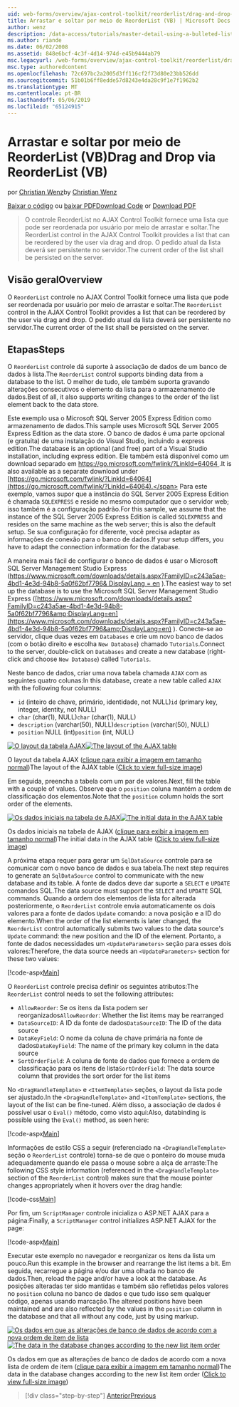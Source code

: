 ```yaml
---
uid: web-forms/overview/ajax-control-toolkit/reorderlist/drag-and-drop-via-reorderlist-vb
title: Arrastar e soltar por meio de ReorderList (VB) | Microsoft Docs
author: wenz
description: /data-access/tutorials/master-detail-using-a-bulleted-list-of-master-records-with-a-details-datalist-vb
ms.author: riande
ms.date: 06/02/2008
ms.assetid: 848e6bcf-4c3f-4d14-974d-e45b9444ab79
msc.legacyurl: /web-forms/overview/ajax-control-toolkit/reorderlist/drag-and-drop-via-reorderlist-vb
msc.type: authoredcontent
ms.openlocfilehash: 72c697bc2a2005d3ff116cf2f73d80e23bb526dd
ms.sourcegitcommit: 51b01b6ff8edde57d8243e4da28c9f1e7f1962b2
ms.translationtype: MT
ms.contentlocale: pt-BR
ms.lasthandoff: 05/06/2019
ms.locfileid: "65124915"
---
```

# <a name="drag-and-drop-via-reorderlist-vb"></a><span data-ttu-id="a4c5c-103">Arrastar e soltar por meio de ReorderList (VB)</span><span class="sxs-lookup"><span data-stu-id="a4c5c-103">Drag and Drop via ReorderList (VB)</span></span>

<span data-ttu-id="a4c5c-104">por [Christian Wenz](https://github.com/wenz)</span><span class="sxs-lookup"><span data-stu-id="a4c5c-104">by [Christian Wenz](https://github.com/wenz)</span></span>

<span data-ttu-id="a4c5c-105">[Baixar o código](http://download.microsoft.com/download/9/3/f/93f8daea-bebd-4821-833b-95205389c7d0/ReorderList5.vb.zip) ou [baixar PDF](http://download.microsoft.com/download/2/d/c/2dc10e34-6983-41d4-9c08-f78f5387d32b/reorderlist5VB.pdf)</span><span class="sxs-lookup"><span data-stu-id="a4c5c-105">[Download Code](http://download.microsoft.com/download/9/3/f/93f8daea-bebd-4821-833b-95205389c7d0/ReorderList5.vb.zip) or [Download PDF](http://download.microsoft.com/download/2/d/c/2dc10e34-6983-41d4-9c08-f78f5387d32b/reorderlist5VB.pdf)</span></span>

> <span data-ttu-id="a4c5c-106">O controle ReorderList no AJAX Control Toolkit fornece uma lista que pode ser reordenada por usuário por meio de arrastar e soltar.</span><span class="sxs-lookup"><span data-stu-id="a4c5c-106">The ReorderList control in the AJAX Control Toolkit provides a list that can be reordered by the user via drag and drop.</span></span> <span data-ttu-id="a4c5c-107">O pedido atual da lista deverá ser persistente no servidor.</span><span class="sxs-lookup"><span data-stu-id="a4c5c-107">The current order of the list shall be persisted on the server.</span></span>

## <a name="overview"></a><span data-ttu-id="a4c5c-108">Visão geral</span><span class="sxs-lookup"><span data-stu-id="a4c5c-108">Overview</span></span>

<span data-ttu-id="a4c5c-109">O `ReorderList` controle no AJAX Control Toolkit fornece uma lista que pode ser reordenada por usuário por meio de arrastar e soltar.</span><span class="sxs-lookup"><span data-stu-id="a4c5c-109">The `ReorderList` control in the AJAX Control Toolkit provides a list that can be reordered by the user via drag and drop.</span></span> <span data-ttu-id="a4c5c-110">O pedido atual da lista deverá ser persistente no servidor.</span><span class="sxs-lookup"><span data-stu-id="a4c5c-110">The current order of the list shall be persisted on the server.</span></span>

## <a name="steps"></a><span data-ttu-id="a4c5c-111">Etapas</span><span class="sxs-lookup"><span data-stu-id="a4c5c-111">Steps</span></span>

<span data-ttu-id="a4c5c-112">O `ReorderList` controle dá suporte à associação de dados de um banco de dados à lista.</span><span class="sxs-lookup"><span data-stu-id="a4c5c-112">The `ReorderList` control supports binding data from a database to the list.</span></span> <span data-ttu-id="a4c5c-113">O melhor de tudo, ele também suporta gravando alterações consecutivos o elemento da lista para o armazenamento de dados.</span><span class="sxs-lookup"><span data-stu-id="a4c5c-113">Best of all, it also supports writing changes to the order of the list element back to the data store.</span></span>

<span data-ttu-id="a4c5c-114">Este exemplo usa o Microsoft SQL Server 2005 Express Edition como armazenamento de dados.</span><span class="sxs-lookup"><span data-stu-id="a4c5c-114">This sample uses Microsoft SQL Server 2005 Express Edition as the data store.</span></span> <span data-ttu-id="a4c5c-115">O banco de dados é uma parte opcional (e gratuita) de uma instalação do Visual Studio, incluindo a express edition.</span><span class="sxs-lookup"><span data-stu-id="a4c5c-115">The database is an optional (and free) part of a Visual Studio installation, including express edition.</span></span> <span data-ttu-id="a4c5c-116">Ele também está disponível como um download separado em [ https://go.microsoft.com/fwlink/?LinkId=64064 ](https://go.microsoft.com/fwlink/?LinkId=64064).</span><span class="sxs-lookup"><span data-stu-id="a4c5c-116">It is also available as a separate download under [https://go.microsoft.com/fwlink/?LinkId=64064](https://go.microsoft.com/fwlink/?LinkId=64064).</span></span> <span data-ttu-id="a4c5c-117">Para este exemplo, vamos supor que a instância do SQL Server 2005 Express Edition é chamada `SQLEXPRESS` e reside no mesmo computador que o servidor web; isso também é a configuração padrão.</span><span class="sxs-lookup"><span data-stu-id="a4c5c-117">For this sample, we assume that the instance of the SQL Server 2005 Express Edition is called `SQLEXPRESS` and resides on the same machine as the web server; this is also the default setup.</span></span> <span data-ttu-id="a4c5c-118">Se sua configuração for diferente, você precisa adaptar as informações de conexão para o banco de dados.</span><span class="sxs-lookup"><span data-stu-id="a4c5c-118">If your setup differs, you have to adapt the connection information for the database.</span></span>

<span data-ttu-id="a4c5c-119">A maneira mais fácil de configurar o banco de dados é usar o Microsoft SQL Server Management Studio Express ([https://www.microsoft.com/downloads/details.aspx?FamilyID=c243a5ae-4bd1-4e3d-94b8-5a0f62bf7796&amp; DisplayLang = en](https://www.microsoft.com/downloads/details.aspx?FamilyID=c243a5ae-4bd1-4e3d-94b8-5a0f62bf7796&amp;DisplayLang=en) ).</span><span class="sxs-lookup"><span data-stu-id="a4c5c-119">The easiest way to set up the database is to use the Microsoft SQL Server Management Studio Express ([https://www.microsoft.com/downloads/details.aspx?FamilyID=c243a5ae-4bd1-4e3d-94b8-5a0f62bf7796&amp;DisplayLang=en](https://www.microsoft.com/downloads/details.aspx?FamilyID=c243a5ae-4bd1-4e3d-94b8-5a0f62bf7796&amp;DisplayLang=en) ).</span></span> <span data-ttu-id="a4c5c-120">Conecte-se ao servidor, clique duas vezes em `Databases` e crie um novo banco de dados (com o botão direito e escolha `New Database`) chamado `Tutorials`.</span><span class="sxs-lookup"><span data-stu-id="a4c5c-120">Connect to the server, double-click on `Databases` and create a new database (right-click and choose `New Database`) called `Tutorials`.</span></span>

<span data-ttu-id="a4c5c-121">Neste banco de dados, criar uma nova tabela chamada `AJAX` com as seguintes quatro colunas:</span><span class="sxs-lookup"><span data-stu-id="a4c5c-121">In this database, create a new table called `AJAX` with the following four columns:</span></span>

- <span data-ttu-id="a4c5c-122">`id` (inteiro de chave, primário, identidade, not NULL)</span><span class="sxs-lookup"><span data-stu-id="a4c5c-122">`id` (primary key, integer, identity, not NULL)</span></span>
- <span data-ttu-id="a4c5c-123">`char` (char(1), NULL)</span><span class="sxs-lookup"><span data-stu-id="a4c5c-123">`char` (char(1), NULL)</span></span>
- <span data-ttu-id="a4c5c-124">`description` (varchar(50), NULL)</span><span class="sxs-lookup"><span data-stu-id="a4c5c-124">`description` (varchar(50), NULL)</span></span>
- <span data-ttu-id="a4c5c-125">`position` NULL (int)</span><span class="sxs-lookup"><span data-stu-id="a4c5c-125">`position` (int, NULL)</span></span>

<span data-ttu-id="a4c5c-126">[![O layout da tabela AJAX](drag-and-drop-via-reorderlist-vb/_static/image2.png)](drag-and-drop-via-reorderlist-vb/_static/image1.png)</span><span class="sxs-lookup"><span data-stu-id="a4c5c-126">[![The layout of the AJAX table](drag-and-drop-via-reorderlist-vb/_static/image2.png)](drag-and-drop-via-reorderlist-vb/_static/image1.png)</span></span>

<span data-ttu-id="a4c5c-127">O layout da tabela AJAX ([clique para exibir a imagem em tamanho normal](drag-and-drop-via-reorderlist-vb/_static/image3.png))</span><span class="sxs-lookup"><span data-stu-id="a4c5c-127">The layout of the AJAX table ([Click to view full-size image](drag-and-drop-via-reorderlist-vb/_static/image3.png))</span></span>

<span data-ttu-id="a4c5c-128">Em seguida, preencha a tabela com um par de valores.</span><span class="sxs-lookup"><span data-stu-id="a4c5c-128">Next, fill the table with a couple of values.</span></span> <span data-ttu-id="a4c5c-129">Observe que o `position` coluna mantém a ordem de classificação dos elementos.</span><span class="sxs-lookup"><span data-stu-id="a4c5c-129">Note that the `position` column holds the sort order of the elements.</span></span>

<span data-ttu-id="a4c5c-130">[![Os dados iniciais na tabela de AJAX](drag-and-drop-via-reorderlist-vb/_static/image5.png)](drag-and-drop-via-reorderlist-vb/_static/image4.png)</span><span class="sxs-lookup"><span data-stu-id="a4c5c-130">[![The initial data in the AJAX table](drag-and-drop-via-reorderlist-vb/_static/image5.png)](drag-and-drop-via-reorderlist-vb/_static/image4.png)</span></span>

<span data-ttu-id="a4c5c-131">Os dados iniciais na tabela de AJAX ([clique para exibir a imagem em tamanho normal](drag-and-drop-via-reorderlist-vb/_static/image6.png))</span><span class="sxs-lookup"><span data-stu-id="a4c5c-131">The initial data in the AJAX table ([Click to view full-size image](drag-and-drop-via-reorderlist-vb/_static/image6.png))</span></span>

<span data-ttu-id="a4c5c-132">A próxima etapa requer para gerar um `SqlDataSource` controle para se comunicar com o novo banco de dados e sua tabela.</span><span class="sxs-lookup"><span data-stu-id="a4c5c-132">The next step requires to generate an `SqlDataSource` control to communicate with the new database and its table.</span></span> <span data-ttu-id="a4c5c-133">A fonte de dados deve dar suporte a `SELECT` e `UPDATE` comandos SQL.</span><span class="sxs-lookup"><span data-stu-id="a4c5c-133">The data source must support the `SELECT` and `UPDATE` SQL commands.</span></span> <span data-ttu-id="a4c5c-134">Quando a ordem dos elementos de lista for alterada posteriormente, o `ReorderList` controle envia automaticamente os dois valores para a fonte de dados `Update` comando: a nova posição e a ID do elemento.</span><span class="sxs-lookup"><span data-stu-id="a4c5c-134">When the order of the list elements is later changed, the `ReorderList` control automatically submits two values to the data source's `Update` command: the new position and the ID of the element.</span></span> <span data-ttu-id="a4c5c-135">Portanto, a fonte de dados necessidades um `<UpdateParameters>` seção para esses dois valores:</span><span class="sxs-lookup"><span data-stu-id="a4c5c-135">Therefore, the data source needs an `<UpdateParameters>` section for these two values:</span></span>

[!code-aspx[Main](drag-and-drop-via-reorderlist-vb/samples/sample1.aspx)]

<span data-ttu-id="a4c5c-136">O `ReorderList` controle precisa definir os seguintes atributos:</span><span class="sxs-lookup"><span data-stu-id="a4c5c-136">The `ReorderList` control needs to set the following attributes:</span></span>

- <span data-ttu-id="a4c5c-137">`AllowReorder`: Se os itens da lista podem ser reorganizados</span><span class="sxs-lookup"><span data-stu-id="a4c5c-137">`AllowReorder`: Whether the list items may be rearranged</span></span>
- <span data-ttu-id="a4c5c-138">`DataSourceID`: A ID da fonte de dados</span><span class="sxs-lookup"><span data-stu-id="a4c5c-138">`DataSourceID`: The ID of the data source</span></span>
- <span data-ttu-id="a4c5c-139">`DataKeyField`: O nome da coluna de chave primária na fonte de dados</span><span class="sxs-lookup"><span data-stu-id="a4c5c-139">`DataKeyField`: The name of the primary key column in the data source</span></span>
- <span data-ttu-id="a4c5c-140">`SortOrderField`: A coluna de fonte de dados que fornece a ordem de classificação para os itens de lista</span><span class="sxs-lookup"><span data-stu-id="a4c5c-140">`SortOrderField`: The data source column that provides the sort order for the list items</span></span>

<span data-ttu-id="a4c5c-141">No `<DragHandleTemplate>` e `<ItemTemplate>` seções, o layout da lista pode ser ajustado.</span><span class="sxs-lookup"><span data-stu-id="a4c5c-141">In the `<DragHandleTemplate>` and `<ItemTemplate>` sections, the layout of the list can be fine-tuned.</span></span> <span data-ttu-id="a4c5c-142">Além disso, a associação de dados é possível usar o `Eval()` método, como visto aqui:</span><span class="sxs-lookup"><span data-stu-id="a4c5c-142">Also, databinding is possible using the `Eval()` method, as seen here:</span></span>

[!code-aspx[Main](drag-and-drop-via-reorderlist-vb/samples/sample2.aspx)]

<span data-ttu-id="a4c5c-143">Informações de estilo CSS a seguir (referenciado na `<DragHandleTemplate>` seção o `ReorderList` controle) torna-se de que o ponteiro do mouse muda adequadamente quando ele passa o mouse sobre a alça de arraste:</span><span class="sxs-lookup"><span data-stu-id="a4c5c-143">The following CSS style information (referenced in the `<DragHandleTemplate>` section of the `ReorderList` control) makes sure that the mouse pointer changes appropriately when it hovers over the drag handle:</span></span>

[!code-css[Main](drag-and-drop-via-reorderlist-vb/samples/sample3.css)]

<span data-ttu-id="a4c5c-144">Por fim, um `ScriptManager` controle inicializa o ASP.NET AJAX para a página:</span><span class="sxs-lookup"><span data-stu-id="a4c5c-144">Finally, a `ScriptManager` control initializes ASP.NET AJAX for the page:</span></span>

[!code-aspx[Main](drag-and-drop-via-reorderlist-vb/samples/sample4.aspx)]

<span data-ttu-id="a4c5c-145">Executar este exemplo no navegador e reorganizar os itens da lista um pouco.</span><span class="sxs-lookup"><span data-stu-id="a4c5c-145">Run this example in the browser and rearrange the list items a bit.</span></span> <span data-ttu-id="a4c5c-146">Em seguida, recarregue a página e/ou dar uma olhada no banco de dados.</span><span class="sxs-lookup"><span data-stu-id="a4c5c-146">Then, reload the page and/or have a look at the database.</span></span> <span data-ttu-id="a4c5c-147">As posições alteradas ter sido mantidas e também são refletidas pelos valores no `position` coluna no banco de dados e que tudo isso sem qualquer código, apenas usando marcação.</span><span class="sxs-lookup"><span data-stu-id="a4c5c-147">The altered positions have been maintained and are also reflected by the values in the `position` column in the database and that all without any code, just by using markup.</span></span>

<span data-ttu-id="a4c5c-148">[![Os dados em que as alterações de banco de dados de acordo com a nova ordem de item de lista](drag-and-drop-via-reorderlist-vb/_static/image8.png)](drag-and-drop-via-reorderlist-vb/_static/image7.png)</span><span class="sxs-lookup"><span data-stu-id="a4c5c-148">[![The data in the database changes according to the new list item order](drag-and-drop-via-reorderlist-vb/_static/image8.png)](drag-and-drop-via-reorderlist-vb/_static/image7.png)</span></span>

<span data-ttu-id="a4c5c-149">Os dados em que as alterações de banco de dados de acordo com a nova lista de ordem de item ([clique para exibir a imagem em tamanho normal](drag-and-drop-via-reorderlist-vb/_static/image9.png))</span><span class="sxs-lookup"><span data-stu-id="a4c5c-149">The data in the database changes according to the new list item order ([Click to view full-size image](drag-and-drop-via-reorderlist-vb/_static/image9.png))</span></span>

> [!div class="step-by-step"]
> [<span data-ttu-id="a4c5c-150">Anterior</span><span class="sxs-lookup"><span data-stu-id="a4c5c-150">Previous</span></span>](using-postbacks-with-reorderlist-vb.md)
